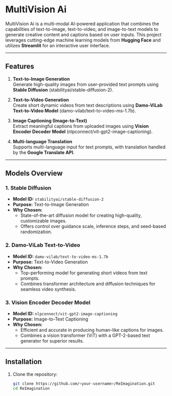 # MultiVision Ai
MultiVision Ai is a  multi-modal AI-powered application that combines the capabilities of text-to-image, text-to-video, and image-to-text models to generate creative content and captions based on user inputs. This project leverages cutting-edge machine learning models from **Hugging Face** and utilizes **Streamlit** for an interactive user interface.

---

## Features

1. **Text-to-Image Generation**  
   Generate high-quality images from user-provided text prompts using **Stable Diffusion** (stabilityai/stable-diffusion-2).

2. **Text-to-Video Generation**  
   Create short dynamic videos from text descriptions using **Damo-ViLab Text-to-Video Model** (damo-vilab/text-to-video-ms-1.7b).

3. **Image Captioning (Image-to-Text)**  
   Extract meaningful captions from uploaded images using **Vision Encoder Decoder Model** (nlpconnect/vit-gpt2-image-captioning).

4. **Multi-language Translation**  
   Supports multi-language input for text prompts, with translation handled by the **Google Translate API**.

---

## Models Overview

### 1. Stable Diffusion
- **Model ID:** `stabilityai/stable-diffusion-2`
- **Purpose:** Text-to-Image Generation  
- **Why Chosen:**  
  - State-of-the-art diffusion model for creating high-quality, customizable images.
  - Offers control over guidance scale, inference steps, and seed-based randomization.

### 2. Damo-ViLab Text-to-Video
- **Model ID:** `damo-vilab/text-to-video-ms-1.7b`
- **Purpose:** Text-to-Video Generation  
- **Why Chosen:**  
  - Top-performing model for generating short videos from text prompts.
  - Combines transformer architecture and diffusion techniques for seamless video synthesis.

### 3. Vision Encoder Decoder Model
- **Model ID:** `nlpconnect/vit-gpt2-image-captioning`
- **Purpose:** Image-to-Text Captioning  
- **Why Chosen:**  
  - Efficient and accurate in producing human-like captions for images.
  - Combines a vision transformer (ViT) with a GPT-2-based text generator for superior results.

---

## Installation

1. Clone the repository:
   ```bash
   git clone https://github.com/<your-username>/ReImagination.git
   cd ReImagination
